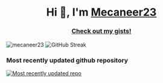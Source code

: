 <h1 align="center">Hi 👋, I'm <a href="https://mecaneer23.net">Mecaneer23</a></h1>

<h3 align="center"><a href="https://gist.github.com/mecaneer23/">Check out my gists!</a></h3>

<img align="center" src="https://github-readme-stats.vercel.app/api/top-langs?username=mecaneer23&layout=compact&theme=transparent" alt="mecaneer23" />

<img align="center" src="https://github-readme-streak-stats.herokuapp.com?user=mecaneer23&theme=dark&card_width=300&ring=4493F8&currStreakLabel=268811&background=00000000&currStreakNum=268811&fire=AAEBE0&hide_total_contributions=true&hide_longest_streak=true" alt="GitHub Streak" />

### Most recently updated github repository

[![Most recently updated repo](https://github-readme-stats.vercel.app/api/pin/?theme=transparent&username=mecaneer23&repo=mecaneer23)](https://github.com/mecaneer23/mecaneer23)
